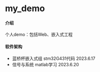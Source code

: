 # my_demo

#### 介绍
个人demo：包括Web、嵌入式工程

#### 软件架构
- 蓝桥杯嵌入式组 stm32G431代码  2023.6.17
- 信号与系统 matlab学习         2023.6.20

